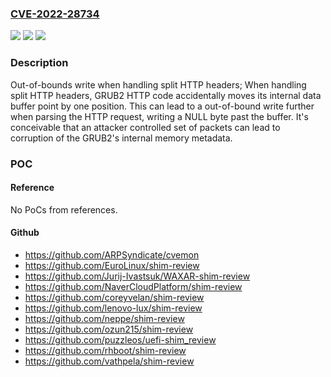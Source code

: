 ### [CVE-2022-28734](https://cve.mitre.org/cgi-bin/cvename.cgi?name=CVE-2022-28734)
![](https://img.shields.io/static/v1?label=Product&message=GNU%20GRUB&color=blue)
![](https://img.shields.io/static/v1?label=Version&message=0%3C%202.06-3%20&color=brighgreen)
![](https://img.shields.io/static/v1?label=Vulnerability&message=n%2Fa&color=brighgreen)

### Description

Out-of-bounds write when handling split HTTP headers; When handling split HTTP headers, GRUB2 HTTP code accidentally moves its internal data buffer point by one position. This can lead to a out-of-bound write further when parsing the HTTP request, writing a NULL byte past the buffer. It's conceivable that an attacker controlled set of packets can lead to corruption of the GRUB2's internal memory metadata.

### POC

#### Reference
No PoCs from references.

#### Github
- https://github.com/ARPSyndicate/cvemon
- https://github.com/EuroLinux/shim-review
- https://github.com/Jurij-Ivastsuk/WAXAR-shim-review
- https://github.com/NaverCloudPlatform/shim-review
- https://github.com/coreyvelan/shim-review
- https://github.com/lenovo-lux/shim-review
- https://github.com/neppe/shim-review
- https://github.com/ozun215/shim-review
- https://github.com/puzzleos/uefi-shim_review
- https://github.com/rhboot/shim-review
- https://github.com/vathpela/shim-review

